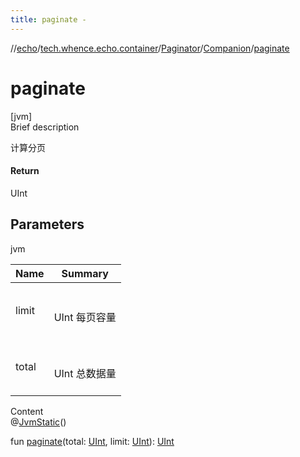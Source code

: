 ```yaml
---
title: paginate -
---
```

//[echo](../../../index.md)/[tech.whence.echo.container](../../index.md)/[Paginator](../index.md)/[Companion](index.md)/[paginate](paginate.md)



# paginate  
[jvm]  
Brief description  


计算分页



#### Return  


UInt



## Parameters  
  
jvm  
  
|  Name|  Summary| 
|---|---|
| limit| <br><br>UInt 每页容量<br><br>
| total| <br><br>UInt 总数据量<br><br>
  
  
Content  
@[JvmStatic](https://kotlinlang.org/api/latest/jvm/stdlib/kotlin.jvm/-jvm-static/index.html)()  
  
fun [paginate](paginate.md)(total: [UInt](https://kotlinlang.org/api/latest/jvm/stdlib/kotlin/-u-int/index.html), limit: [UInt](https://kotlinlang.org/api/latest/jvm/stdlib/kotlin/-u-int/index.html)): [UInt](https://kotlinlang.org/api/latest/jvm/stdlib/kotlin/-u-int/index.html)  



